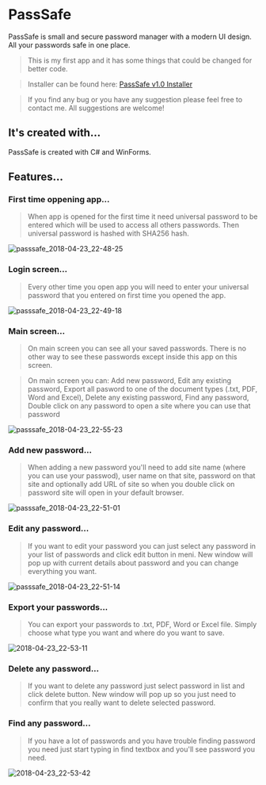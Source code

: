 # PassSafe 

PassSafe is small and secure password manager with a modern UI design. All your passwords safe in one place.

>This is my first app and it has some things that could be changed for better code.

>Installer can be found here: [PassSafe v1.0 Installer](https://drive.google.com/open?id=1BjWuj-0M_C3mRo9Bf56331OGBH8Q9f6s)

>If you find any bug or you have any suggestion please feel free to contact me. All suggestions are welcome!


## It's created with...
PassSafe is created with C# and WinForms.

## Features...

### First time oppening app...
>When app is opened for the first time it need universal password to be entered which will be used to access all others passwords.
>Then universal password is hashed with SHA256 hash.

![passsafe_2018-04-23_22-48-25](https://user-images.githubusercontent.com/36667491/41979030-5beea1be-7a23-11e8-9584-08b317f873ea.png)

### Login screen...
>Every other time you open app you will need to enter your universal password that you entered on first time you opened the app.

![passsafe_2018-04-23_22-49-18](https://user-images.githubusercontent.com/36667491/41980931-06c0c5c8-7a28-11e8-9d71-685c24c0179c.png)


### Main screen...
>On main screen you can see all your saved passwords. There is no other way to see these passwords except inside this app on this screen.

>On main screen you can: Add new password, Edit any existing password, Export all pasword to one of the document types (.txt, PDF, Word and Excel), Delete any existing password, Find any password, Double click on any password to open a site where you can use that password

![passsafe_2018-04-23_22-55-23](https://user-images.githubusercontent.com/36667491/41979471-7437e6d0-7a24-11e8-8081-2bdc4530c787.png)

### Add new password...
>When adding a new password you'll need to add site name (where you can use your passwod), user name on that site, password on that site and optionally add URL of site so when you double click on password site will open in your default browser.

![passsafe_2018-04-23_22-51-01](https://user-images.githubusercontent.com/36667491/41980023-c4b41858-7a25-11e8-821b-ddd86cd17e8a.png)

### Edit any password...
>If you want to edit your password you can just select any password in your list of passwords and click edit button in meni. New window will pop up with current details about password and you can change everything you want.

![passsafe_2018-04-23_22-51-14](https://user-images.githubusercontent.com/36667491/41980089-f16c7962-7a25-11e8-8b5f-a74e0e3a5606.png)

### Export your passwords...
>You can export your passwords to .txt, PDF, Word or Excel file. Simply choose what type you want and where do you want to save.

![2018-04-23_22-53-11](https://user-images.githubusercontent.com/36667491/41980117-0299f6ba-7a26-11e8-899f-ab13019be85c.gif)

### Delete any password...
>If you want to delete any password just select password in list and click delete button. New window will pop up so you just need to confirm that you really want to delete selected password.

### Find any password...
>If you have a lot of passwords and you have trouble finding password you need just start typing in find textbox and you'll see password you need.

![2018-04-23_22-53-42](https://user-images.githubusercontent.com/36667491/41980455-cfcf21a0-7a26-11e8-9cf2-94c2e7fbddc5.gif)
